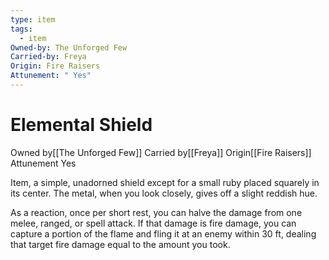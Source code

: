 ```yaml
---
type: item
tags:
  - item
Owned-by: The Unforged Few
Carried-by: Freya
Origin: Fire Raisers
Attunement: " Yes"
---
```


# Elemental Shield

<span class="dataview inline-field"><span class="inline-field-key">Owned by</span><span class="inline-field-value">[[The Unforged Few]]</span></span>
<span class="dataview inline-field"><span class="inline-field-key">Carried by</span><span class="inline-field-value">[[Freya]]</span></span>
<span class="dataview inline-field"><span class="inline-field-key">Origin</span><span class="inline-field-value">[[Fire Raisers]]</span></span>
<span class="dataview inline-field"><span class="inline-field-key">Attunement</span><span class="inline-field-value"> Yes</span></span>

Item, a simple, unadorned shield except for a small ruby placed squarely in its center. The metal, when you look closely, gives off a slight reddish hue. 

As a reaction, once per short rest, you can halve the damage from one melee, ranged, or spell attack. If that damage is fire damage, you can capture a portion of the flame and fling it at an enemy within 30 ft, dealing that target fire damage equal to the amount you took.
